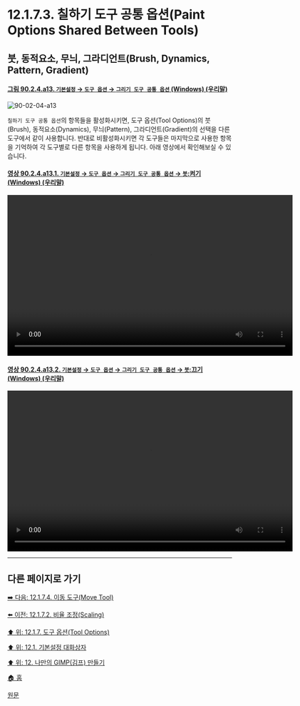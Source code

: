 # 12.1.7.3. 칠하기 도구 공통 옵션(Paint Options Shared Between Tools)

## 붓, 동적요소, 무늬, 그라디언트(Brush, Dynamics, Pattern, Gradient)

<a id="90-02-04-a13"></a>

#### [그림 90.2.4.a13. `기본설정` → `도구 옵션` → `그리기 도구 공통 옵션` (Windows) (우리말)](./90-02-04-tool-options.md#90-02-04-a13)
![90-02-04-a13](https://github.com/wonder13662/gimp/assets/15767104/253064d6-445d-4785-8483-ec4d3b74e49d)

`칠하기 도구 공통 옵션`의 항목들을 활성화시키면, 도구 옵션(Tool Options)의 붓(Brush), 동적요소(Dynamics), 무늬(Pattern), 그라디언트(Gradient)의 선택을 다른 도구에서 같이 사용합니다. 반대로 비활성화시키면 각 도구들은 마지막으로 사용한 항목을 기억하여 각 도구별로 다른 항목을 사용하게 됩니다. 아래 영상에서 확인해보실 수 있습니다.

<a id="90-02-04-a13-01"></a>

#### [영상 90.2.4.a13.1. `기본설정` → `도구 옵션` → `그리기 도구 공통 옵션` → `붓`:켜기 (Windows) (우리말)](./90-02-04-tool-options.md#90-02-04-a13-01)
<video controls="controls" width="640" height="360" src="https://github.com/wonder13662/gimp/assets/15767104/e1c46153-61e2-458d-82d9-e6280355cd92"></video>

<a id="90-02-04-a13-02"></a>

#### [영상 90.2.4.a13.2. `기본설정` → `도구 옵션` → `그리기 도구 공통 옵션` → `붓`:끄기 (Windows) (우리말)](./90-02-04-tool-options.md#90-02-04-a13-02)
<video controls="controls" width="640" height="360" src="https://github.com/wonder13662/gimp/assets/15767104/df46815c-feca-4751-ba58-2187c6fe762f"></video>

***

## 다른 페이지로 가기

[➡️ 다음: 12.1.7.4. 이동 도구(Move Tool)](./12-01-07-04-move_tool.md)

[⬅️ 이전: 12.1.7.2. 비율 조정(Scaling)](./12-01-07-02-scaling.md)

[⬆️ 위: 12.1.7. 도구 옵션(Tool Options)](./12-01-07-00-tool-options.md)

[⬆️ 위: 12.1. 기본설정 대화상자](./12-01-00-preference-dialog.md)

[⬆️ 위: 12. 나만의 GIMP(김프) 만들기](./12-00-enrich-my-gimp.md)

[🏠 홈](./00-home.md)

[원문](https://docs.gimp.org/2.10/ko/gimp-pimping.html#idm8260)
